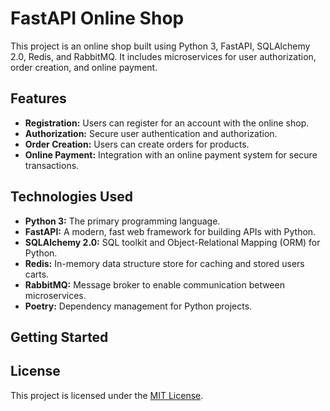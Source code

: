 # FastAPI Online Shop 

This project is an online shop built using Python 3, FastAPI, SQLAlchemy 2.0, Redis, and RabbitMQ. It includes microservices for user authorization, order creation, and online payment.

## Features

- **Registration:** Users can register for an account with the online shop.
- **Authorization:** Secure user authentication and authorization.
- **Order Creation:** Users can create orders for products.
- **Online Payment:** Integration with an online payment system for secure transactions.

## Technologies Used

- **Python 3:** The primary programming language.
- **FastAPI:** A modern, fast web framework for building APIs with Python.
- **SQLAlchemy 2.0:** SQL toolkit and Object-Relational Mapping (ORM) for Python.
- **Redis:** In-memory data structure store for caching and stored users carts.
- **RabbitMQ:** Message broker to enable communication between microservices.
- **Poetry:** Dependency management for Python projects.

## Getting Started


## License

This project is licensed under the [MIT License](LICENSE).